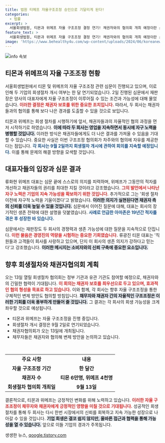 ```yaml
---
title: 법원 티메프 자율구조조정 승인으로 기달리게 된다!
categories:
  - 법률
excerpt: >
  서울회생법원, 티몬과 위메프 자율 구조조정 결정 연기! 채권자와의 협의회 개최 예정이란 소식에 주목—회생절차 개시 보류로 이들 기업의 생존 가능성에 대한 기대가 커지고 있다. 자세한 내용은 클릭!
feature_text: >
  서울회생법원, 티몬과 위메프 자율 구조조정 결정 연기! 채권자와의 협의회 개최 예정이란 소식에 주목—회생절차 개시 보류로 이들 기업의 생존 가능성에 대한 기대가 커지고 있다. 자세한 내용은 클릭!
image: 'https://www.behealthy4u.com/wp-content/uploads/2024/06/koreanews.jpg'
---
```


<p><img src="https://www.behealthy4u.com/wp-content/uploads/2024/06/koreanews.jpg" alt="info 속보" /></p>



<h2 data-ke-size="size26">티몬과 위메프의 자율 구조조정 현황</h2>

<p data-ke-size="size16">서울회생법원에서 티몬 및 위메프의 자율 구조조정 관련 심문이 진행되고 있으며, 이로 인해 두 기업의 회생절차 개시 여부는 한 달 연기되었습니다. 2일 진행된 심문에서 재판장은 양사의 대표자에게 자율 구조조정이 이루어질 수 있는 조건과 가능성에 대해 물었습니다. <b><span style="color: #ee2323;">이러한 결정은 채권자 보호를 위한 중요한 조치입니다.</span></b> 따라서, 두 회사는 채권자들과의 협의를 통해 보다 나은 경과를 도출할 수 있을 것으로 보입니다.</p>

<p data-ke-size="size16">티몬과 위메프는 회생 절차를 시행하기에 앞서, 채권자들과의 자율적인 협의 과정을 먼저 시작하기로 하였습니다. <b><span style="background-color: #21538527;">이에 따라 두 회사는 영업을 지속하면서 동시에 자구 노력을 병행할 것입니다.</span></b> 이러한 방식은 채권자들에게도 더 나은 결과를 가져올 수 있음을 기대할 수 있습니다. 중요한 사실은 이번 구조조정 협의회가 차주와의 협의에 자유를 제공한다는 점입니다. <b><span style="color: #1a5490;">각 회사는 9월 2일까지 회생절차 개시에 관하여 회의를 지속할 예정입니다.</span></b> 이를 통해 문제의 해결 방향을 모색할 것입니다.</p>

<h2 data-ke-size="size26">대표자들의 입장과 심문 결과</h2>

<p data-ke-size="size16">류화현 위메프 대표는 심문 끝에 스스로의 의지를 피력하며, 위메프가 그동안의 적자를 개선하고 채권자들의 권리를 최대한 지킬 것이라고 강조했습니다. <b><span style="color: #ee2323;">그의 발언에서 나타난 자구 노력은 기업의 지속 가능성을 확보하기 위한 것입니다.</span></b> 추가적으로 그는 '회생 절차 이전에 자구적 노력을 기울이겠다'고 밝혔습니다. <b><span style="background-color: #21538527;">이러한 의지가 실현된다면 채권자 측의 신뢰를 더욱 높일 수 있을 것입니다.</span></b> 심문에서 이어진 질문에 대해, 대표는 회사의 장기적인 생존 전략에 대한 설명을 덧붙였습니다. <b><span style="color: #1a5490;">사례로 언급한 아마존은 19년간 적자를 겪은 후 성장한 바 있습니다.</span></b></p>

<p data-ke-size="size16">심문에서는 재판장도 두 회사의 경쟁력과 생존 가능성에 대한 질문을 지속적으로 던집니다. <b><span style="color: #ee2323;">이런 물음은 경영진의 역량을 시험하는 중요한 기회였습니다.</span></b> 류광진 티몬 대표는 '직원들과 고객들이 회사를 사랑하고 있으며, 단지 이 회사의 생존 의지가 강하다고 믿는다'고 강조했습니다. <b><span style="background-color: #21538527;">이러한 메시지는 소비자와의 신뢰 구축에 중요한 요소입니다.</span></b></p>

<h2 data-ke-size="size26">향후 회생절차와 채권자협의회 계획</h2>

<p data-ke-size="size16">오는 13일 열릴 회생절차 협의회는 정부 기관과 유관 기관도 참여할 예정으로, 채권자와의 긴밀한 협력이 기대됩니다. <b><span style="color: #ee2323;">이 회의는 채권자 보호를 최우선으로 두고 있으며, 효과적인 협의 형성을 목표로 하고 있습니다.</span></b> 이와 함께, 각 회사는 향후 자율 구조조정을 통한 구체적인 변제 방안도 협의할 방침입니다. <b><span style="background-color: #21538527;">채무자와 채권자 간의 자율적인 구조조정은 이러한 기회를 더욱 풍부하게 만들어 줄 것입니다.</span></b> 그 결과는 각 회사의 회생 가능성을 크게 좌우할 것으로 예상됩니다.</p>

<ul>
    <li>티몬과 위메프는 자율 구조조정을 진행 중입니다.</li>
    <li>회생절차 개시 결정은 9월 2일로 연기되었습니다.</li>
    <li>채권자협의회가 오는 13일에 개최됩니다.</li>
    <li>채무자들은 채권자와 협의해 변제 방안을 논의하고 있습니다.</li>
</ul>

<p data-ke-size="size16">&nbsp;</p>

<table>
    <tbody>
        <tr>
            <td style="text-align: center; height: 17px;"><b>주요 사항</b></td>
            <td style="text-align: center; height: 17px;"><b>내용</b></td>
        </tr>
        <tr>
            <td style="text-align: center; height: 17px;"><b>자율 구조조정 기간</b></td>
            <td style="text-align: center; height: 17px;"><b>한 달간</b></td>
        </tr>
        <tr>
            <td style="text-align: center; height: 17px;"><b>채권자 수</b></td>
            <td style="text-align: center; height: 17px;"><b>티몬 6만명, 위메프 4천명</b></td>
        </tr>
        <tr>
            <td style="text-align: center; height: 17px;"><b>회생절차 협의회 개최일</b></td>
            <td style="text-align: center; height: 17px;"><b>9월 13일</b></td>
        </tr>
    </tbody>
</table>

<p data-ke-size="size16">결론적으로, 티몬과 위메프는 긍정적인 변화를 위해 노력하고 있습니다. <b><span style="color: #ee2323;">이러한 자율 구조조정이 채무자와 채권자에게 긍정적인 영향을 미칠 것으로 기대됩니다.</span></b> 성공적인 회생 절차를 통해 두 회사는 다시 한번 시장에서의 신뢰를 회복하고 지속 가능한 성장으로 나아갈 수 있을 것입니다. <b><span style="background-color: #21538527;">기업 회생은 결코 쉽지 않지만, 올바른 접근과 협력을 통해 가능성을 열 수 있습니다.</span></b> 앞으로 이들 기업의 경과가 주목됩니다.</p>


생생한 뉴스, <a href="https://qoogle.tistory.com" rel="dofollow">qoogle.tistory.com</a>


